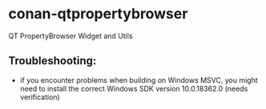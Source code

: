# conan-qtpropertybrowser
QT PropertyBrowser Widget and Utils

Troubleshooting:
----------------

- if you encounter problems when building on Windows MSVC, you might need to install the correct Windows SDK version 10.0.18362.0 (needs verification)
